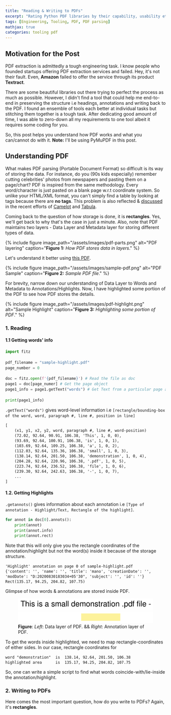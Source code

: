 ```yaml
---
title: "Reading & Writing to PDFs"
excerpt: "Rating Python PDF libraries by their capability, usability etc."
tags: [Engineering, Tooling, PDF, PDF parsing]
mathjax: true
categories: tooling pdf
---
```


## Motivation for the Post

PDF extraction is admittedly a tough engineering task. I know people who founded startups offering PDF extraction services and failed. Hey, it's not their fault. Even, __Amazon__ failed to offer the service through its product __Textract__. 

There are some beautiful libraries out there trying to perfect the process as much as possible. However, I didn't find a tool that could help me end-to-end in preserving the structure i.e headings, annotations and writing back to the PDF. I found an ensemble of tools each better at individual tasks but stitching them together is a tough task. After dedicating good amount of time, I was able to zero-down all my requirements to one tool albeit it requires some coding for you.

So, this post helps you understand how PDF works and what you can/cannot do with it. __Note:__ I'll be using PyMuPDF in this post.

## Understanding PDF 

What makes PDF parsing (Portable Document Format) so difficult is its way of storing the data. For instance, do you (90s kids especially) remember cutting celebrities' photos from newspapers and pasting them on a page/chart? PDF is inspired from the same methodology. Every word/character is just pasted on a blank page w.r.t coordinate system. So unlike your HTML/XML format, you can't simply find a table by looking at tags because there are __no tags__. This problem is also reflected & [discussed](https://youtu.be/99A9Fz6uHAA) in the recent efforts of [Camelot](https://camelot-py.readthedocs.io/en/master/) and [Tabula](https://tabula-py.readthedocs.io/en/latest/).

Coming back to the question of how storage is done, it is __rectangles__. Yes, we'll get back to why that's the case in just a minute. Also, note that PDF maintains two layers - Data Layer and Metadata layer for storing different types of data.

{% include figure image_path="/assets/images/pdf-parts.png" alt="PDF layering" caption="__Figure 1:__ _How PDF stores data in layers_." %}

Let's understand it better using [this PDF](http://africau.edu/images/default/sample.pdf).

{% include figure image_path="/assets/images/sample-pdf.png" alt="PDF Sample" caption="__Figure 2:__ _Sample PDF file_." %}

For brevity, narrow down our understanding of Data Layer to Words and Metadata to Annotations/Highlights. Now, I have highlighted some portion of the PDF to see how PDF stores the details.

{% include figure image_path="/assets/images/pdf-highlight.png" alt="Sample Highlight" caption="__Figure 3:__ _Highlighting some portion of PDF_." %}

### 1. Reading
#### 1.1 Getting words' info

```python
import fitz

pdf_filename = "sample-highlight.pdf"
page_number = 0

doc = fitz.open(f'{pdf_filename}') # Read the file as doc
page1 = doc[page_numer] # Get the page object
page1_info = page1.getText("words") # Get Text from a particular page as a list of words.

print(page1_info)
```

 `.getText("words")` gives word-level information i.e `[rectangle/bounding-box of the word, word, paragraph #, line #, position in line]`

```
[
    (x1, y1, x2, y2, word, paragraph #, line #, word-position)
    (72.02, 92.64, 90.91, 106.38, 'This', 1, 0, 0),
    (93.69, 92.64, 100.91, 106.38, 'is', 1, 0, 1),
    (103.69, 92.64, 109.25, 106.38, 'a', 1, 0, 2),
    (112.03, 92.64, 135.36, 106.38, 'small', 1, 0, 3),
    (138.14, 92.64, 201.50, 106.38, 'demonstration', 1, 0, 4),
    (204.28, 92.64, 220.96, 106.38, '.pdf', 1, 0, 5),
    (223.74, 92.64, 236.52, 106.38, 'file', 1, 0, 6),
    (239.30, 92.64, 242.63, 106.38, '-', 1, 0, 7),
    ...
]
```

#### 1.2. Getting Highlights

 `.getannots()` gives information about each annotation i.e `[Type of annotation - Highlight/Text, Rectangle of the highlight]`.

```python
for annot in doc[0].annots():
    print(annot)
    print(annot.info)
    print(annot.rect)
```

Note that this will only give you the rectangle coordinates of the annotation/highlight but not the word(s) inside it because of the storage structure.

```
'Highlight' annotation on page 0 of sample-highlight.pdf
{'content': '', 'name': '', 'title': 'mano', 'creationDate': '', 'modDate': "D:20200830183034+05'30", 'subject': '', 'id': ''}
Rect(135.17, 94.25, 204.82, 107.75)
```

Glimpse of how words & annotations are stored inside PDF.

<figure class="half">
    <a href="/assets/images/pdf-text-only.png"><img src="/assets/images/pdf-text-only.png"></a>
    <a href="/assets/images/pdf-only-highlight.png"><img src="/assets/images/pdf-only-highlight.png"></a>
    <figcaption><b>Figure</b>: <i>Left</i>: Data layer of PDF. && <i>Right</i>: Annotation layer of PDF.</figcaption>
</figure>

To get the words inside highlighted, we need to map rectangle-coordinates of either sides. In our case, rectangle coordinates for
```
word "demonstration"  is  138.14, 92.64, 201.50, 106.38
highlighted area      is  135.17, 94.25, 204.82, 107.75
```
So, one can write a simple script to find what words coincide-with/lie-inside the annotation/highlight.

### 2. Writing to PDFs

Here comes the most important question, how do you write to PDFs? Again, it's __rectangles__.